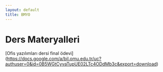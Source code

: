 ```yaml
---
layout: default
title: BMYO
---
```


#  Ders Materyalleri

[Ofis yazılımları dersi final ödevi] (https://docs.google.com/a/bil.omu.edu.tr/uc?authuser=0&id=0B5WGtCyvaTupUE02LTc4ODdMb3c&export=download)
